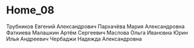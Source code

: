 # Home_08
Трубников Евгений Александрович
Пархачёва Мария Александровна
Фаткиева
Малашкин Артём Сергеевич
Маслова Ольга Ивановна
Юрин Илья Андреевич
Чербаджи  Надежда Александровна
